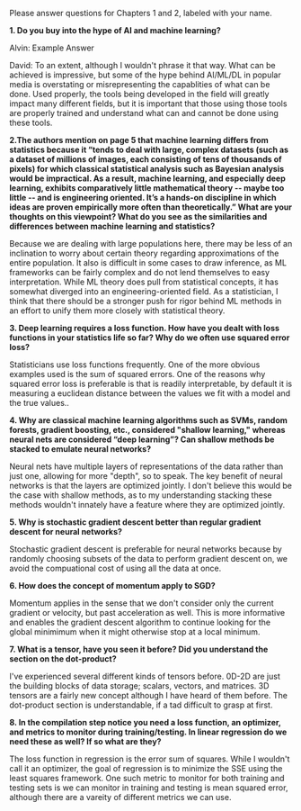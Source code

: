 
Please answer questions for Chapters 1 and 2, labeled with your name.


**1. Do you buy into the hype of AI and machine learning?**
  
Alvin: Example Answer

David: To an extent, although I wouldn't phrase it that way. What can be achieved is impressive, but some of the hype behind AI/ML/DL in popular media is overstating or misrepresenting the capablities of what can be done. Used properly, the tools being developed in the field will greatly impact many different fields, but it is important that those using those tools are properly trained and understand what can and cannot be done using these tools.

**2.The authors mention on page 5 that machine learning differs from statistics because it “tends to deal with large, complex datasets (such as a dataset of millions of images, each consisting of tens of thousands of pixels) for which classical statistical analysis such as Bayesian analysis would be impractical.  As a result, machine learning, and especially deep learning, exhibits comparatively little mathematical theory -- maybe too little -- and is engineering oriented.  It’s a hands-on discipline in which ideas are proven empirically more often than theoretically.” What are your thoughts on this viewpoint?  What do you see as the similarities and differences between machine learning and statistics?**

Because we are dealing with large populations here, there may be less of an inclination to worry about certain theory regarding approximations of the entire population. It also is difficult in some cases to draw inference, as ML frameworks can be fairly complex and do not lend themselves to easy interpretation. While ML theory does pull from statistical concepts, it has somewhat diverged into an engineering-oriented field. As a statistician, I think that there should be a stronger push for rigor behind ML methods in an effort to unify them more closely with statistical theory.



**3. Deep learning requires a loss function.  How have you dealt with loss functions in your statistics life so far?  Why do we often use squared error loss?**

Statisticians use loss functions frequently. One of the more obvious examples used is the sum of squared errors. One of the reasons why squared error loss is preferable is that  is readily interpretable, by default it is measuring a euclidean distance between the values we fit with a model and the true values.. 


**4. Why are classical machine learning algorithms such as SVMs, random forests, gradient boosting, etc., considered "shallow learning," whereas neural nets are considered “deep learning”? Can shallow methods be stacked to emulate neural networks?**

Neural nets have multiple layers of representations of the data rather than just one, allowing for more "depth", so to speak. The key benefit of neural networks is that the layers are optimized jointly. I don't believe this would be the case with shallow methods, as to my understanding stacking these methods wouldn't innately have a feature where they are optimized jointly.





**5. Why is stochastic gradient descent better than regular gradient descent for neural networks?**

Stochastic gradient descent is preferable for neural networks because by randomly choosing subsets of the data to perform gradient descent on, we avoid the compuational cost of using all the data at once.



**6. How does the concept of momentum apply to SGD?**

Momentum applies in the sense that we don't consider only the current gradient or velocity, but past acceleration as well. This is more informative and enables the gradient descent algorithm to continue looking for the global minimimum when it might otherwise stop at a local minimum.



**7. What is a tensor, have you seen it before?  Did you understand the section on the dot-product?**

I've experienced several different kinds of tensors before. 0D-2D are just the building blocks of data storage; scalars, vectors, and matrices. 3D tensors are a fairly new concept although I have heard of them before. The dot-product section is understandable, if a tad difficult to grasp at first.



**8. In the compilation step notice you need a loss function, an optimizer, and metrics to monitor during training/testing. In linear regression do we need these as well? If so what are they?**

The loss function in regression is the error sum of squares. While I wouldn't call it an optimizer, the goal of regression is to minimize the SSE using the least squares framework. One such metric to monitor for both training and testing sets is we can monitor in training and testing is mean squared error, although there are a vareity of different metrics we can use. 




